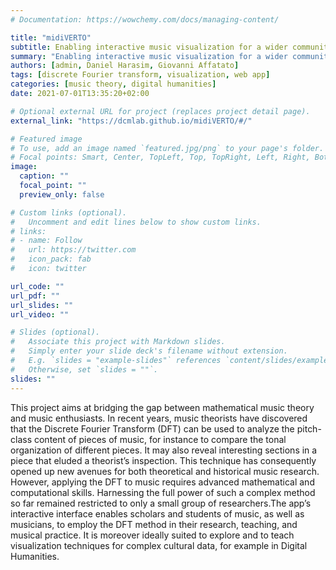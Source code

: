 ```yaml
---
# Documentation: https://wowchemy.com/docs/managing-content/

title: "midiVERTO"
subtitle: Enabling interactive music visualization for a wider community 
summary: "Enabling interactive music visualization for a wider community"
authors: [admin, Daniel Harasim, Giovanni Affatato]
tags: [discrete Fourier transform, visualization, web app]
categories: [music theory, digital humanities]
date: 2021-07-01T13:35:20+02:00

# Optional external URL for project (replaces project detail page).
external_link: "https://dcmlab.github.io/midiVERTO/#/"

# Featured image
# To use, add an image named `featured.jpg/png` to your page's folder.
# Focal points: Smart, Center, TopLeft, Top, TopRight, Left, Right, BottomLeft, Bottom, BottomRight.
image:
  caption: ""
  focal_point: ""
  preview_only: false

# Custom links (optional).
#   Uncomment and edit lines below to show custom links.
# links:
# - name: Follow
#   url: https://twitter.com
#   icon_pack: fab
#   icon: twitter

url_code: ""
url_pdf: ""
url_slides: ""
url_video: ""

# Slides (optional).
#   Associate this project with Markdown slides.
#   Simply enter your slide deck's filename without extension.
#   E.g. `slides = "example-slides"` references `content/slides/example-slides.md`.
#   Otherwise, set `slides = ""`.
slides: ""
---
```


This project aims at bridging the gap between mathematical music theory and music enthusiasts. In recent years, music theorists have discovered that the Discrete Fourier Transform (DFT) can be used to analyze the pitch-class content of pieces of music, for instance to compare the tonal organization of different pieces. It may also reveal interesting sections in a piece that eluded a theorist’s inspection. This technique has consequently opened up new avenues for both theoretical and historical music research. However, applying the DFT to music requires advanced mathematical and computational skills. Harnessing the full power of such a complex method so far remained restricted to only a small group of researchers.The app’s interactive interface enables scholars and students of music, as well as musicians, to employ the DFT method in their research, teaching, and musical practice. It is moreover ideally suited to explore and to teach visualization techniques for complex cultural data, for example in Digital Humanities.
